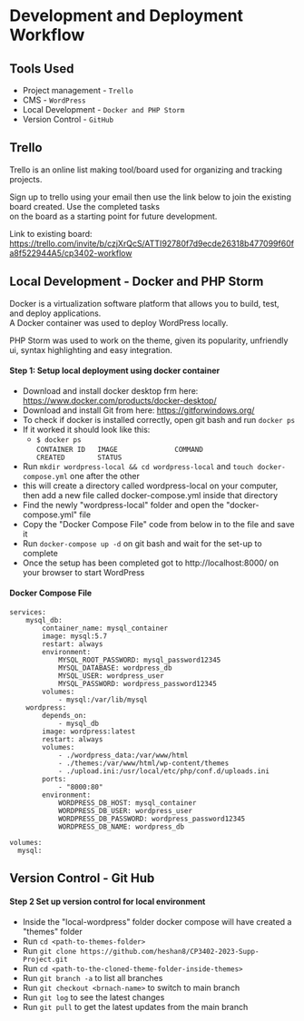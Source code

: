 # Development and Deployment Workflow

## Tools Used
* Project management - `Trello`
* CMS - `WordPress`
* Local Development - `Docker and PHP Storm`
* Version Control - `GitHub`


## Trello

Trello is an online list making tool/board used for organizing and tracking projects.

Sign up to trello using your email then use the link below to join the existing board created. Use the completed tasks  
on the board as a starting point for future development.

Link to existing board: https://trello.com/invite/b/czjXrQcS/ATTI92780f7d9ecde26318b477099f60fa8f522944A5/cp3402-workflow

## Local Development - Docker and PHP Storm  

Docker is a virtualization software platform that allows you to build, test, and deploy applications.  
A Docker container was used to deploy WordPress locally.

PHP Storm was used to work on the theme, given its popularity, unfriendly ui, syntax highlighting and easy integration.

#### Step 1: Setup local deployment using docker container
* Download and install docker desktop frm here: https://www.docker.com/products/docker-desktop/
* Download and install Git from here: https://gitforwindows.org/
* To check if docker is installed correctly, open git bash and run `docker ps`
* If it worked it should look like this:
  * `$ docker ps`    
    `CONTAINER ID   IMAGE              COMMAND                  CREATED        STATUS`
* Run `mkdir wordpress-local && cd wordpress-local` and  `touch docker-compose.yml` one after the other
* this will create a directory called wordpress-local on your computer, then add a new file called docker-compose.yml inside that directory
* Find the newly "wordpress-local" folder and open the "docker-compose.yml" file
* Copy the "Docker Compose File" code from below in to the file and save it
* Run `docker-compose up -d` on git bash and wait for the set-up to complete
* Once the setup has been completed got to http://localhost:8000/ on your browser to start WordPress

#### Docker Compose File
```version: "3"
services:
    mysql_db:
        container_name: mysql_container
        image: mysql:5.7
        restart: always
        environment:
            MYSQL_ROOT_PASSWORD: mysql_password12345
            MYSQL_DATABASE: wordpress_db
            MYSQL_USER: wordpress_user
            MYSQL_PASSWORD: wordpress_password12345
        volumes:
            - mysql:/var/lib/mysql
    wordpress:
        depends_on:
            - mysql_db
        image: wordpress:latest
        restart: always
        volumes:
            - ./wordpress_data:/var/www/html
            - ./themes:/var/www/html/wp-content/themes
            - ./upload.ini:/usr/local/etc/php/conf.d/uploads.ini
        ports:
            - "8000:80"
        environment:
            WORDPRESS_DB_HOST: mysql_container
            WORDPRESS_DB_USER: wordpress_user
            WORDPRESS_DB_PASSWORD: wordpress_password12345
            WORDPRESS_DB_NAME: wordpress_db
            
volumes:
  mysql:  
```

## Version Control - Git Hub
#### Step 2 Set up version control for local environment
* Inside the "local-wordpress" folder docker compose will have created a "themes" folder
* Run `cd <path-to-themes-folder>`
* Run `git clone https://github.com/heshan8/CP3402-2023-Supp-Project.git`
* Run `cd <path-to-the-cloned-theme-folder-inside-themes>`
* Run `git branch -a` to list all branches
* Run `git checkout <brnach-name>` to switch to main branch
* Run `git log` to see the latest changes
* Run `git pull` to get the latest updates from the main branch




